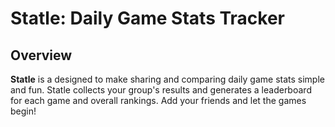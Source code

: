 # Statle: Daily Game Stats Tracker

## Overview
**Statle** is a designed to make sharing and comparing daily game stats simple and fun. Statle collects your group's results and generates a leaderboard for each game and overall rankings. Add your friends and let the games begin!